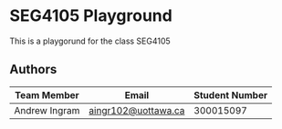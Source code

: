 # SEG4105 Playground
This is a playgorund for the class SEG4105

## Authors
| Team Member  | Email | Student Number |
| ------------- | ------------- | ------------- |
| Andrew Ingram  | aingr102@uottawa.ca  | 300015097  |